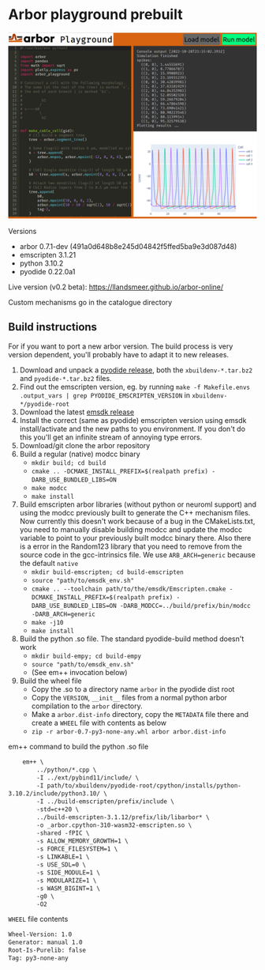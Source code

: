 # Arbor playground prebuilt

<img src="example.png"></img>

Versions

 - arbor 0.7.1-dev (491a0d648b8e245d04842f5ffed5ba9e3d087d48)
 - emscripten 3.1.21
 - python 3.10.2
 - pyodide 0.22.0a1



Live version (v0.2 beta): https://llandsmeer.github.io/arbor-online/

Custom mechanisms go in the catalogue directory


## Build instructions

For if you want to port a new arbor version.
The build process is very version dependent, you'll probably have to adapt it to new releases.

 1) Download and unpack a [pyodide release](https://github.com/pyodide/pyodide/releases), both the `xbuildenv-*.tar.bz2` and `pyodide-*.tar.bz2` files.
 2) Find out the emscripten version, eg. by running `make -f Makefile.envs .output_vars | grep PYODIDE_EMSCRIPTEN_VERSION` in `xbuildenv-*/pyodide-root`
 3) Download the latest [emsdk release](https://emscripten.org/docs/tools_reference/emsdk.html)
 4) Install the correct (same as pyodide) emscripten version using emsdk install/activate and the new paths to you environment. If you don't do this you'll get an infinite stream of annoying type errors.
 5) Download/git clone the arbor repository
 6) Build a regular (native) modcc binary
     - `mkdir build; cd build`
     - `cmake .. -DCMAKE_INSTALL_PREFIX=$(realpath prefix) -DARB_USE_BUNDLED_LIBS=ON`
     - `make modcc`
     - `make install`
 7) Build emscripten arbor libraries (without python or neuroml support) and using the modcc previously built to generate the C++ mechanism files.
    Now currently this doesn't work because of a bug in the CMakeLists.txt, you need to manually disable building modcc and update the modcc variable to point to your previously built modcc binary there. Also there is a error in the Random123 library that you need to remove from the source code in the gcc-intrinsics file.
    We use `ARB_ARCH=generic` because the default `native`
    - `mkdir build-emscripten; cd build-emscripten`
    - `source "path/to/emsdk_env.sh"`
    - `cmake .. --toolchain path/to/the/emsdk/Emscripten.cmake -DCMAKE_INSTALL_PREFIX=$(realpath prefix) -DARB_USE_BUNDLED_LIBS=ON -DARB_MODCC=../build/prefix/bin/modcc -DARB_ARCH=generic`
    - `make -j10`
    - `make install`
 8) Build the python .so file. The standard pyodide-build method doesn't work
    - `mkdir build-empy; cd build-empy`
    - `source "path/to/emsdk_env.sh"`
    - (See em++ invocation below)
 9) Build the wheel file
    - Copy the .so to a directory name `arbor` in the pyodide dist root
    - Copy the `VERSION`, `__init__` files from a normal python arbor compilation to the `arbor` directory.
    - Make a `arbor.dist-info` directory, copy the `METADATA` file there and create a `WHEEL` file with contents as below
    - `zip -r arbor-0.7-py3-none-any.whl arbor arbor.dist-info`


em++ command to build the python .so file

```
    em++ \
        ../python/*.cpp \
        -I ../ext/pybind11/include/ \
        -I path/to/xbuildenv/pyodide-root/cpython/installs/python-3.10.2/include/python3.10/ \
        -I ../build-emscripten/prefix/include \
        -std=c++20 \
        ../build-emscripten-3.1.12/prefix/lib/libarbor* \
        -o _arbor.cpython-310-wasm32-emscripten.so \
        -shared -fPIC \
        -s ALLOW_MEMORY_GROWTH=1 \
        -s FORCE_FILESYSTEM=1 \
        -s LINKABLE=1 \
        -s USE_SDL=0 \
        -s SIDE_MODULE=1 \
        -s MODULARIZE=1 \
        -s WASM_BIGINT=1 \
        -g0 \
        -O2
```

`WHEEL` file contents

```
Wheel-Version: 1.0
Generator: manual 1.0
Root-Is-Purelib: false
Tag: py3-none-any
```
